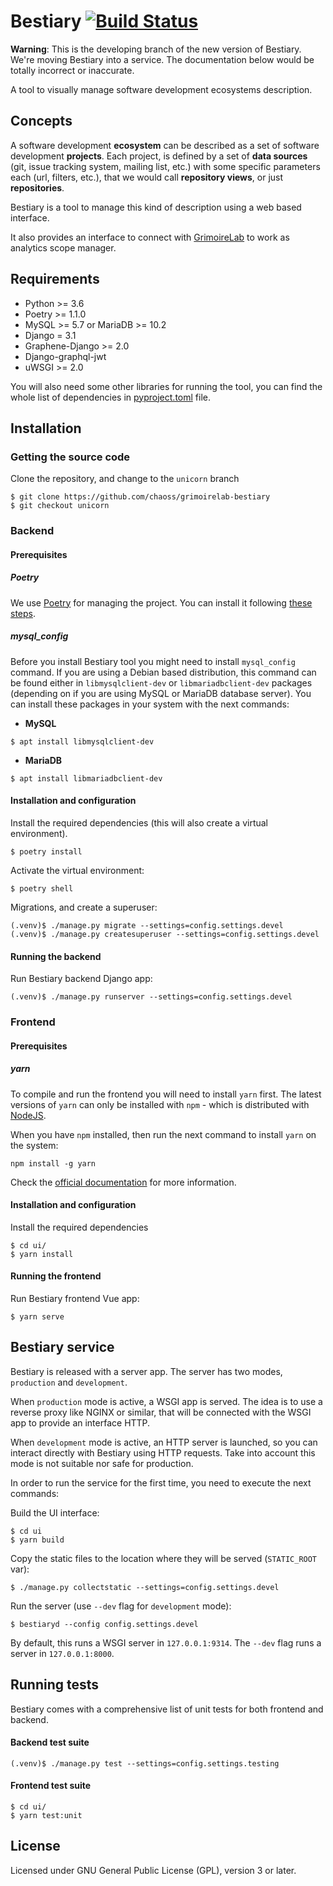 # Bestiary [![Build Status](https://github.com/chaoss/grimoirelab-bestiary/workflows/tests/badge.svg?branch=unicorn)](https://github.com/chaoss/grimoirelab-bestiary/actions?query=workflow:tests+branch:unicorn+event:push)

**Warning**: This is the developing branch of the new version of Bestiary. We're moving Bestiary into a service.
The documentation below would be totally incorrect or inaccurate. 

A tool to visually manage software development ecosystems description.

## Concepts

A software development **ecosystem** can be described as a set of software development **projects**. Each project, is defined by a set of **data sources** (git, issue tracking system, mailing list, etc.) with some specific parameters each (url, filters, etc.), that we would call **repository views**, or just **repositories**.

Bestiary is a tool to manage this kind of description using a web based interface.

It also provides an interface to connect with [GrimoireLab](http://grimoirelab.github.io) to work as analytics scope manager.


## Requirements

- Python >= 3.6
- Poetry >= 1.1.0
- MySQL >= 5.7 or MariaDB >= 10.2
- Django = 3.1
- Graphene-Django >= 2.0
- Django-graphql-jwt
- uWSGI >= 2.0

You will also need some other libraries for running the tool, you can find the whole list of dependencies in [pyproject.toml](pyproject.toml) file.

## Installation

### Getting the source code

Clone the repository, and change to the `unicorn` branch

```
$ git clone https://github.com/chaoss/grimoirelab-bestiary
$ git checkout unicorn
```

### Backend

#### Prerequisites

##### Poetry

We use [Poetry](https://python-poetry.org/docs/) for managing the project.
You can install it following [these steps](https://python-poetry.org/docs/#installation).

##### mysql_config

Before you install Bestiary tool you might need to install `mysql_config`
command. If you are using a Debian based distribution, this command can be
found either in `libmysqlclient-dev` or `libmariadbclient-dev` packages
(depending on if you are using MySQL or MariaDB database server). You can
install these packages in your system with the next commands:

* **MySQL**

```
$ apt install libmysqlclient-dev
```

* **MariaDB**

```
$ apt install libmariadbclient-dev
```

#### Installation and configuration

Install the required dependencies (this will also create a virtual environment).
```
$ poetry install
```

Activate the virtual environment:
```
$ poetry shell
```

Migrations, and create a superuser:
```
(.venv)$ ./manage.py migrate --settings=config.settings.devel
(.venv)$ ./manage.py createsuperuser --settings=config.settings.devel
```

#### Running the backend

Run Bestiary backend Django app:
```
(.venv)$ ./manage.py runserver --settings=config.settings.devel
```

### Frontend

#### Prerequisites

##### yarn

To compile and run the frontend you will need to install `yarn` first.
The latest versions of `yarn` can only be installed with `npm` - which
is distributed with [NodeJS](https://nodejs.org/en/download/).

When you have `npm` installed, then run the next command to install `yarn`
on the system:

```
npm install -g yarn
```

Check the [official documentation](https://yarnpkg.com/getting-started)
for more information.

#### Installation and configuration

Install the required dependencies
```
$ cd ui/
$ yarn install
```

#### Running the frontend

Run Bestiary frontend Vue app:
```
$ yarn serve
```


## Bestiary service

Bestiary is released with a server app. The server has two
modes, `production` and `development`.

When `production` mode is active, a WSGI app is served. The idea is to use a reverse
proxy like NGINX or similar, that will be connected with the WSGI app to provide
an interface HTTP.

When `development` mode is active, an HTTP server is launched, so you can interact
directly with Bestiary using HTTP requests. Take into account this mode is not
suitable nor safe for production.


In order to run the service for the first time, you need to execute the next commands:

Build the UI interface:
```
$ cd ui
$ yarn build
```

Copy the static files to the location where they will be served (`STATIC_ROOT` var):
```
$ ./manage.py collectstatic --settings=config.settings.devel
```

Run the server (use `--dev` flag for `development` mode):
```
$ bestiaryd --config config.settings.devel
```

By default, this runs a WSGI server in `127.0.0.1:9314`. The `--dev` flag runs
a server in `127.0.0.1:8000`.


## Running tests

Bestiary comes with a comprehensive list of unit tests for both 
frontend and backend.

#### Backend test suite
```
(.venv)$ ./manage.py test --settings=config.settings.testing
```

#### Frontend test suite
```
$ cd ui/
$ yarn test:unit
```

## License

Licensed under GNU General Public License (GPL), version 3 or later.
